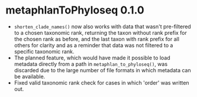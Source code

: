 # metaphlanToPhyloseq 0.1.0

* `shorten_clade_names()` now also works with data that wasn't pre-filtered to a
chosen taxonomic rank, returning the taxon without rank prefix for the chosen
rank as before, and the last taxon with rank prefix for all others for clarity
and as a reminder that data was not filtered to a specific taxonomic rank.
* The planned feature, which would have made it possible to load metadata
directly from a path in `metaphlan_to_phyloseq()`, was discarded due to the
large number of file formats in which metadata can be available.
* Fixed valid taxonomic rank check for cases in which 'order' was written out.
